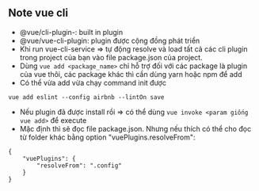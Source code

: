 ## Note vue cli

- @vue/cli-plugin-: built in plugin
- @vue/vue-cli-plugin: plugin được cộng đồng phát triển
- Khi run vue-cli-service => tự động resolve và load tất cả các cli plugin trong project của bạn vào file package.json của project.
- Dùng `vue add <package_name>` chỉ hỗ trợ đối với các package là plugin của vue thôi, các package khác thì cần dùng yarn hoặc npm để add
- Có thể vừa add vừa chạy command init được

```
vue add eslint --config airbnb --lintOn save
```

- Nếu plugin đã được install rồi => có thể dùng `vue invoke <param giống vue add>` để execute
- Mặc định thì sẽ đọc file package.json. Nhưng nếu thích có thể cho đọc từ folder khác bằng option "vuePlugins.resolveFrom":

```
{
    "vuePlugins": {
        "resolveFrom": ".config"
    }
}
```

